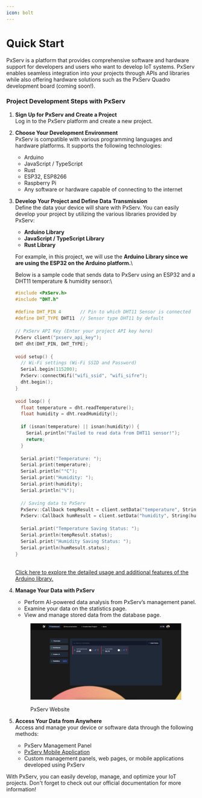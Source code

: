 ```yaml
---
icon: bolt
---
```


# Quick Start

PxServ is a platform that provides comprehensive software and hardware support for developers and users who want to develop IoT systems. PxServ enables seamless integration into your projects through APIs and libraries while also offering hardware solutions such as the PxServ Quadro development board (coming soon!).

### Project Development Steps with PxServ

1. **Sign Up for PxServ and Create a Project**\
   Log in to the PxServ platform and create a new project.
2. **Choose Your Development Environment**\
   PxServ is compatible with various programming languages and hardware platforms. It supports the following technologies:
   * Arduino
   * JavaScript / TypeScript
   * Rust
   * ESP32, ESP8266
   * Raspberry Pi
   * Any software or hardware capable of connecting to the internet
3.  **Develop Your Project and Define Data Transmission**\
    Define the data your device will share with PxServ. You can easily develop your project by utilizing the various libraries provided by PxServ:

    * **Arduino Library**
    * **JavaScript / TypeScript Library**
    * **Rust Library**

    For example, in this project, we will use the **Arduino Library since we are using the ESP32 on the Arduino platform.**\


    Below is a sample code that sends data to PxServ using an ESP32 and a DHT11 temperature & humidity sensor:\


    ```cpp
    #include <PxServ.h>
    #include "DHT.h"

    #define DHT_PIN 4       // Pin to which DHT11 Sensor is connected
    #define DHT_TYPE DHT11  // Sensor type DHT11 by default

    // PxServ API Key (Enter your project API key here)
    PxServ client("pxserv_api_key");
    DHT dht(DHT_PIN, DHT_TYPE);

    void setup() {
      // Wi-Fi settings (Wi-Fi SSID and Password)
      Serial.begin(115200);
      PxServ::connectWifi("wifi_ssid", "wifi_sifre");
      dht.begin();
    }

    void loop() {
      float temperature = dht.readTemperature();
      float humidity = dht.readHumidity();

      if (isnan(temperature) || isnan(humidity)) {
        Serial.println("Failed to read data from DHT11 sensor!");
        return;
      }

      Serial.print("Temperature: ");
      Serial.print(temperature);
      Serial.println("°C");
      Serial.print("Humidity: ");
      Serial.print(humidity);
      Serial.println("%");

      // Saving data to PxServ
      PxServ::Callback tempResult = client.setData("temperature", String(temperature));
      PxServ::Callback humResult = client.setData("humidity", String(humidity));

      Serial.print("Temperature Saving Status: ");
      Serial.println(tempResult.status);
      Serial.print("Humidity Saving Status: ");
      Serial.println(humResult.status);
    }
    ```

    \
    [Click here to explore the detailed usage and additional features of the Arduino library.](arduino-library.md)
4.  **Manage Your Data with PxServ**

    * Perform AI-powered data analysis from PxServ’s management panel.
    * Examine your data on the statistics page.
    * View and manage stored data from the database page.

    <figure><img src="../.gitbook/assets/resim (3).png" alt=""><figcaption><p>PxServ Website</p></figcaption></figure>
5. **Access Your Data from Anywhere**\
   Access and manage your device or software data through the following methods:
   * PxServ Management Panel
   * [PxServ Mobile Application](https://play.google.com/store/apps/details?id=net.pxserv.mobile)
   * Custom management panels, web pages, or mobile applications developed using PxServ

With PxServ, you can easily develop, manage, and optimize your IoT projects. Don't forget to check out our official documentation for more information!
